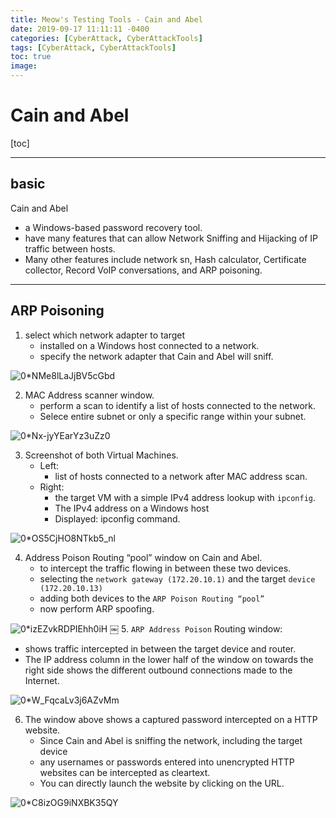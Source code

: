 ```yaml
---
title: Meow's Testing Tools - Cain and Abel
date: 2019-09-17 11:11:11 -0400
categories: [CyberAttack, CyberAttackTools]
tags: [CyberAttack, CyberAttackTools]
toc: true
image:
---
```


# Cain and Abel

[toc]

---

## basic

Cain and Abel
- a Windows-based password recovery tool.
- have many features that can allow Network Sniffing and Hijacking of IP traffic between hosts.
- Many other features include network sn, Hash calculator, Certificate collector, Record VoIP conversations, and ARP poisoning.

---

## ARP Poisoning

1. select which network adapter to target
   - installed on a Windows host connected to a network.
   - specify the network adapter that Cain and Abel will sniff.

![0*NMe8lLaJjBV5cGbd](https://i.imgur.com/CFkJdNt.png)

2. MAC Address scanner window.
   - perform a scan to identify a list of hosts connected to the network.
   - Selece entire subnet or only a specific range within your subnet.

![0*Nx-jyYEarYz3uZz0](https://i.imgur.com/QTdtRwu.png)

3. Screenshot of both Virtual Machines.
   - Left:
     - list of hosts connected to a network after MAC address scan.
   - Right:
     - the target VM with a simple IPv4 address lookup with `ipconfig`.
     - The IPv4 address on a Windows host
     - Displayed: ipconfig command.

![0*OS5CjHO8NTkb5_nl](https://i.imgur.com/bwGB90I.png)

4. Address Poison Routing “pool” window on Cain and Abel.
   - to intercept the traffic flowing in between these two devices.
   - selecting the `network gateway (172.20.10.1)` and the target `device (172.20.10.13)`
    - adding both devices to the `ARP Poison Routing “pool”`
   - now perform ARP spoofing.

![0*izEZvkRDPIEhh0iH](https://i.imgur.com/96wzBsE.png)
￼
5. `ARP Address Poison` Routing window:
   - shows traffic intercepted in between the target device and router.
   - The IP address column in the lower half of the window on towards the right side shows the different outbound connections made to the Internet.

![0*W_FqcaLv3j6AZvMm](https://i.imgur.com/mrNrg3f.png)

6. The window above shows a captured password intercepted on a HTTP website.
   - Since Cain and Abel is sniffing the network, including the target device
   - any usernames or passwords entered into unencrypted HTTP websites can be intercepted as cleartext.
   - You can directly launch the website by clicking on the URL.

![0*C8izOG9iNXBK35QY](https://i.imgur.com/UfhJzuY.png)
